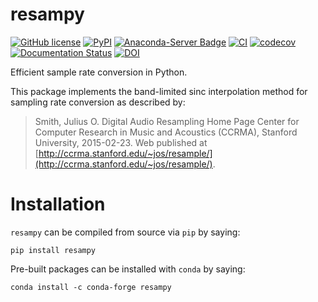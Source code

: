 # resampy
[![GitHub license](https://img.shields.io/badge/license-ISC-blue.svg)](https://raw.githubusercontent.com/bmcfee/resampy/master/LICENSE)
[![PyPI](https://img.shields.io/pypi/v/resampy.svg)](https://pypi.python.org/pypi/resampy)
[![Anaconda-Server Badge](https://anaconda.org/conda-forge/resampy/badges/version.svg)](https://anaconda.org/conda-forge/resampy)
[![CI](https://github.com/bmcfee/resampy/actions/workflows/ci.yml/badge.svg)](https://github.com/bmcfee/resampy/actions/workflows/ci.yml)
[![codecov](https://codecov.io/gh/bmcfee/resampy/branch/main/graph/badge.svg?token=o6a0xO89rz)](https://codecov.io/gh/bmcfee/resampy)
[![Documentation Status](https://readthedocs.org/projects/resampy/badge/?version=latest)](http://resampy.readthedocs.org/en/latest/?badge=latest)
[![DOI](https://zenodo.org/badge/DOI/10.5281/zenodo.596633.svg)](https://doi.org/10.5281/zenodo.596633)

Efficient sample rate conversion in Python.

This package implements the band-limited sinc interpolation method for sampling rate conversion as described by:
> Smith, Julius O. Digital Audio Resampling Home Page
> Center for Computer Research in Music and Acoustics (CCRMA), 
> Stanford University, 2015-02-23.
> Web published at [http://ccrma.stanford.edu/~jos/resample/](http://ccrma.stanford.edu/~jos/resample/).


# Installation

`resampy` can be compiled from source via `pip` by saying:
```
pip install resampy
```

Pre-built packages can be installed with `conda` by saying:
```
conda install -c conda-forge resampy
```
